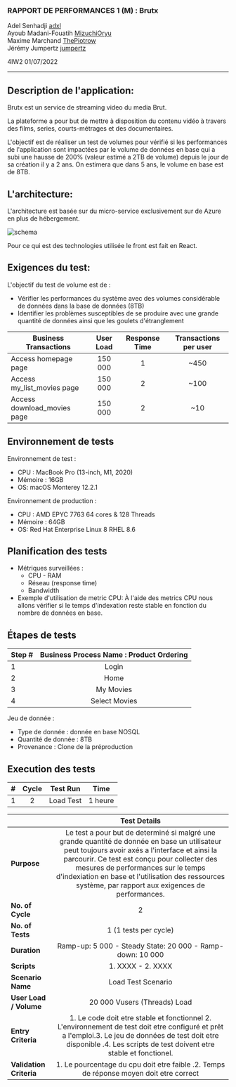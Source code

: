 ### RAPPORT DE PERFORMANCES 1 (M) : Brutx

Adel Senhadji [adxl](https://github.com/adxl)  
Ayoub Madani-Fouatih [MizuchiOryu](https://github.com/MizuchiOryu)  
Maxime Marchand [ThePiotrow](https://github.com/ThePiotrow)  
Jérémy Jumpertz [jumpertz](https://github.com/jumpert)

4IW2 
01/07/2022

---

## Description de l'application:

Brutx est un service de streaming video du media Brut.  

La plateforme a pour but de mettre à disposition du contenu vidéo à travers des films, series, courts-métrages et des documentaires.


L'objectif est de réaliser un test de volumes pour vérifié si les performances de l'application sont impactées par le volume de données en base qui a subi une hausse de 200% (valeur estimé a 2TB de volume)  depuis le jour de sa création il y a 2 ans.
On estimera que dans 5 ans, le volume en base est de 8TB.



## L'architecture:

L'architecture est basée sur du micro-service exclusivement sur de Azure en plus de hébergement.

![schema](https://experienceswp.blob.core.windows.net/uploads/2019/04/Archi-4.png)

Pour ce qui est des technologies utilisée le front est fait en React.

## Exigences du test:

L'objectif du test de volume est de :

- Vérifier les performances du système avec des volumes considérable de données dans la base de données (8TB)
- Identifier les problèmes susceptibles de se produire avec une grande quantité de données ainsi que les goulets d'étranglement


| Business Transactions | User Load | Response Time | Transactions per user |
|--------------|:-----------:|:------------:|:------------:|
| Access homepage page | 150 000 | 1 | ~450 |
| Access my_list_movies page | 150 000 | 2 | ~100 |
| Access download_movies page | 150 000 | 2 | ~10 |


## Environnement de tests

Environnement de test :
- CPU : MacBook Pro (13-inch, M1, 2020)
- Mémoire : 16GB
- OS: macOS Monterey 12.2.1

Environnement de production :
- CPU : AMD EPYC 7763 64 cores & 128 Threads
- Mémoire : 64GB
- OS: Red Hat Enterprise Linux 8 RHEL 8.6


## Planification des tests

- Métriques surveillées : 
    - CPU - RAM 
    - Réseau (response time) 
    - Bandwidth
- Exemple d'utilisation de metric CPU:
À l'aide des metrics CPU nous allons vérifier si le temps d'indexation reste stable en fonction du nombre de données en base.

## Étapes de tests

| Step # | Business Process Name : Product Ordering |
|--------------|:-----------:|
| 1 | Login |
| 2 | Home |
| 3 | My Movies |
| 4 | Select Movies |

Jeu de donnée :
 - Type de donnée : donnée en base NOSQL
 - Quantité de donnée : 8TB
 - Provenance : Clone de la préproduction

## Execution des tests

| # | Cycle  | Test Run | Time
|--------------|:-----------:|:-----------:|:-----------:|
| 1 | 2 | Load Test | 1 heure

|  | Test Details |
|--------------|:-----------:|
| **Purpose** | Le test a pour but de determiné si malgré une grande quantité de donnée en base un utilisateur peut toujours avoir axés a l'interface et ainsi la parcourir. Ce test est conçu pour collecter des mesures de performances sur le temps d'indexiation en base et l'utilisation des ressources système, par rapport aux exigences de performances. |
| **No. of Cycle** | 2
| **No. of Tests** | 1 (1 tests per cycle) |
| **Duration** | Ramp-up: 5 000 - Steady State: 20 000 - Ramp-down: 10 000 |
| **Scripts** | 1. XXXX - 2. XXXX |
| **Scenario Name** | Load Test Scenario |
| **User Load / Volume** | 20 000 Vusers (Threads) Load |
| **Entry Criteria** |1. Le code doit etre stable et fonctionnel 2. L'environnement de test doit etre configuré et prêt a l'emploi.3. Le jeu de données de test doit etre disponible .4. Les scripts de test doivent etre stable et fonctionel.
| **Validation Criteria** | 1. Le pourcentage du cpu doit etre faible .2. Temps de réponse moyen doit etre correct |
